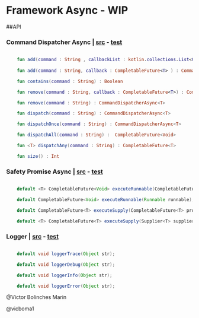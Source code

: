 # Framework Async - WIP

##API

### Command Dispatcher Async | [src](https://github.com/CoEValencia/fwk/blob/master/src/main/java/body/core/commandDispatcher/CommandDispatcherAsyncImpl.kt) - [test](https://github.com/CoEValencia/fwk/blob/master/src/test/java/body/core/commandDispatcher/CommandDispatcherAsyncImplTest.java)
```kotlin

    fun add(command : String , callbackList : kotlin.collections.List<CompletableFuture<T>> ) : CommandDispatcherAsync<T>
    
    fun add(command : String, callback : CompletableFuture<T> ) : CommandDispatcherAsync<T>

    fun contains(command : String) : Boolean

    fun remove(command : String, callback : CompletableFuture<T>) : CommandDispatcherAsync<T>

    fun remove(command : String) : CommandDispatcherAsync<T>

    fun dispatch(command : String) : CommandDispatcherAsync<T>

    fun dispatchOnce(command : String) : CommandDispatcherAsync<T>

    fun dispatchAll(command : String) :  CompletableFuture<Void>

    fun <T> dispatchAny(command : String) : CompletableFuture<T>

    fun size() : Int
```

### Safety Promise Async | [src](https://github.com/CoEValencia/fwk/blob/master/src/main/java/body/core/safetyPromise/SafetyPromiseAsync.java) - [test](https://github.com/CoEValencia/fwk/blob/master/src/test/java/body/core/safetyPromise/SafetyPromiseAsyncTest.java)
```java

    default <T> CompletableFuture<Void> executeRunnable(CompletableFuture<T> promise);

    default CompletableFuture<Void> executeRunnable(Runnable runnable);

    default CompletableFuture<T> executeSupply(CompletableFuture<T> promise);

    default <T> CompletableFuture<T> executeSupply(Supplier<T> supplier) ;
```

### Logger | [src](https://github.com/CoEValencia/fwk/blob/master/src/main/java/body/core/logger/Loggerable.java) - [test](https://github.com/CoEValencia/fwk/blob/master/src/test/java/body/core/logger/LoggerableTest.java)
```java

    default void loggerTrace(Object str);

    default void loggerDebug(Object str);

    default void loggerInfo(Object str);

    default void loggerError(Object str);
```


@Victor Bolinches Marin

@vicboma1

